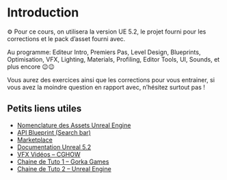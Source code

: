 # Introduction

<aside>
⚙ Pour ce cours, on utilisera la version UE 5.2, le projet fourni pour les corrections et le pack d’asset fourni avec.

Au programme: Editeur Intro, Premiers Pas, Level Design, Blueprints, Optimisation, VFX, Lighting, Materials, Profiling, Editor Tools, UI, Sounds, et plus encore 😉😉

Vous aurez des exercices ainsi que les corrections pour vous entrainer, si vous avez la moindre question en rapport avec, n’hésitez surtout pas !

</aside>

## Petits liens utiles

- [Nomenclature des Assets Unreal Engine](https://docs.unrealengine.com/4.27/en-US/ProductionPipelines/AssetNaming/)
- [API Blueprint (Search bar)](https://www.unrealengine.com/en-US/search?x=0&y=0&filter=Blueprint%20API&keyword=)
- [Marketplace](https://www.unrealengine.com/marketplace/en-US/store)
- [Documentation Unreal 5.2](https://docs.unrealengine.com/5.2/en-US/)
- [VFX Vidéos – CGHOW](https://www.youtube.com/@cghow)
- [Chaine de Tuto 1 – Gorka Games](https://www.youtube.com/@GorkaGames)
- [Chaine de Tuto 2 – Unreal Engine](https://www.youtube.com/@UnrealEngine/playlists)
